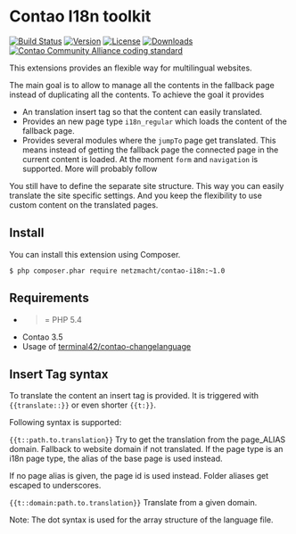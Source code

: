Contao I18n toolkit
==================

[![Build Status](http://img.shields.io/travis/netzmacht/contao-i18n/master.svg?style=flat-square)](https://travis-ci.org/netzmacht/contao-i18n)
[![Version](http://img.shields.io/packagist/v/netzmacht/contao-i18n.svg?style=flat-square)](http://packagist.com/packages/netzmacht/contao-i18n)
[![License](http://img.shields.io/packagist/l/netzmacht/contao-i18n.svg?style=flat-square)](http://packagist.com/packages/netzmacht/contao-i18n)
[![Downloads](http://img.shields.io/packagist/dt/netzmacht/contao-i18n.svg?style=flat-square)](http://packagist.com/packages/netzmacht/contao-i18n)
[![Contao Community Alliance coding standard](http://img.shields.io/badge/cca-coding_standard-red.svg?style=flat-square)](https://github.com/contao-community-alliance/coding-standard)

This extensions provides an flexible way for multilingual websites.

The main goal is to allow to manage all the contents in the fallback page instead of duplicating all the contents. To
 achieve the goal it provides
  
 * An translation insert tag so that the content can easily translated.
 * Provides an new page type `i18n_regular` which loads the content of the fallback page.
 * Provides several modules where the `jumpTo` page get translated. This means instead of getting the fallback page
   the connected page in the current content is loaded.
   At the moment `form` and `navigation` is supported. More will probably follow
   
You still have to define the separate site structure. This way you can easily translate the site specific settings. And 
you keep the flexibility to use custom content on the translated pages.

Install
-------

You can install this extension using Composer.

```
$ php composer.phar require netzmacht/contao-i18n:~1.0
```

Requirements
------------

 * >= PHP 5.4
 * Contao 3.5 
 * Usage of [terminal42/contao-changelanguage](https://github.com/terminal42/contao-changelanguage)


Insert Tag syntax
-----------------

To translate the content an insert tag is provided. It is triggered with `{{translate::}}` or even shorter `{{t:}}`.

Following syntax is supported:

`{{t::path.to.translation}}`
Try to get the translation from the page_ALIAS domain. Fallback to website domain if not translated. If the page
type is an i18n page type, the alias of the base page is used instead.

If no page alias is given, the page id is used instead. Folder aliases get escaped to underscores.

`{{t::domain:path.to.translation}}`
Translate from a given domain.

Note: The dot syntax is used for the array structure of the language file.
